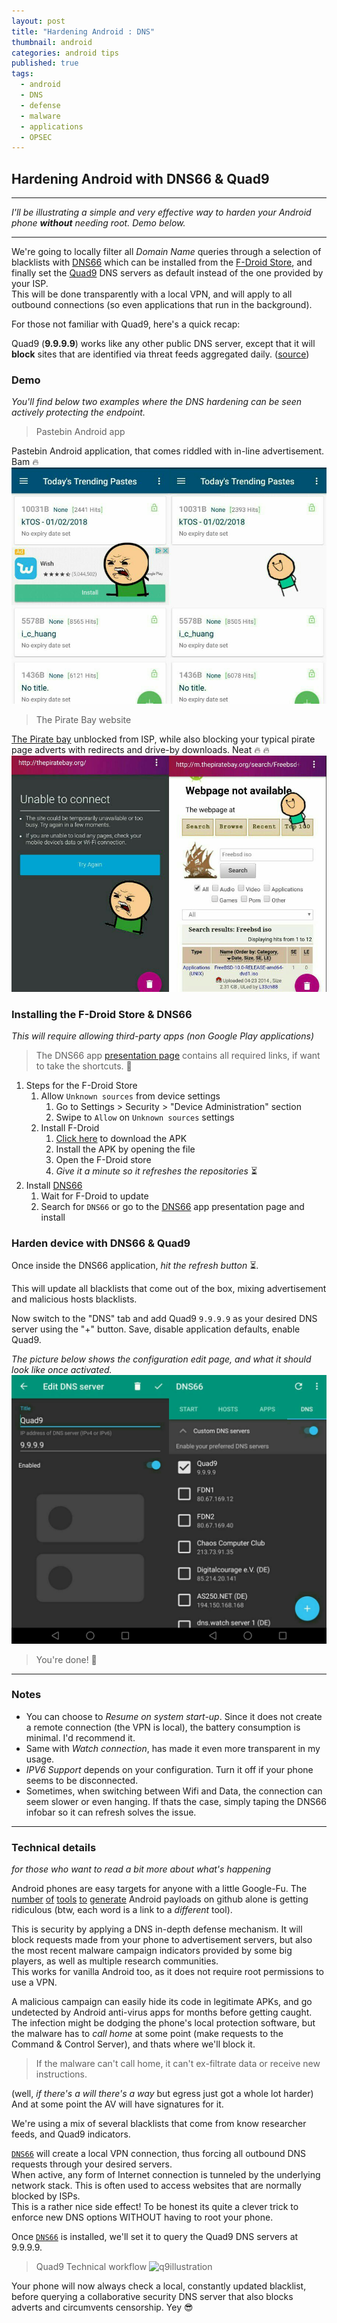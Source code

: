 ```yaml
---
layout: post
title: "Hardening Android : DNS"
thumbnail: android
categories: android tips
published: true
tags:
  - android
  - DNS
  - defense
  - malware
  - applications
  - OPSEC
---
```


## Hardening Android with DNS66 & Quad9

-----

*I'll be illustrating a simple and very effective way to harden your Android phone **without** needing root. Demo below.*  

-----
We're going to locally filter all *Domain Name* queries through a selection of blacklists with [DNS66](https://f-droid.org/en/packages/org.jak_linux.dns66/) which can be installed from the [F-Droid Store](https://f-droid.org/en/), and finally set the [Quad9](https://www.globalcyberalliance.org/initiatives/quad9.html) DNS servers as default instead of the one provided by your ISP.  
This will be done transparently with a local VPN, and will apply to all outbound connections (so even applications that run in the background).  

For those not familiar with Quad9, here's a quick recap:  

Quad9 (**9.9.9.9**) works like any other public DNS server, except that it will **block** sites that are identified via threat feeds aggregated daily.   ([source](https://arstechnica.com/information-technology/2017/11/new-quad9-dns-service-blocks-malicious-domains-for-everyone/))

### Demo

*You'll find below two examples where the DNS hardening can be seen actively protecting the endpoint.*  

> Pastebin Android app

Pastebin Android application, that comes riddled with in-line advertisement. Bam 🔥 ![pastebin](https://github.com/khast3x/khast3x.github.io/blob/master/assets/demo/pastebin_all.jpg?raw=true)

> The Pirate Bay website

[The Pirate bay](thepiratebay.org) unblocked from ISP, while also blocking your typical pirate page adverts with redirects and drive-by downloads. Neat 🔥 🔥 ![tpb](https://github.com/khast3x/khast3x.github.io/blob/master/assets/demo/tpb_all.jpg?raw=true)



### Installing the F-Droid Store & DNS66

*This will require allowing third-party apps (non Google Play applications)*

>  The DNS66 app [presentation page](https://f-droid.org/en/packages/org.jak_linux.dns66/) contains all required links, if want to take the shortcuts.  🚀

1. Steps for the F-Droid Store
    1. Allow `Unknown sources` from device settings  
      	1. Go to Settings > Security > "Device Administration" section  
      	2. Swipe to `Allow` on `Unknown sources` settings
    1. Install F-Droid    
      	1. [Click here](https://f-droid.org/FDroid.apk) to download the APK  
      	2. Install the APK by opening the file  
      	3. Open the F-Droid store  
      	4. *Give it a minute so it refreshes the repositories* ⏳  
1. Install [DNS66](https://f-droid.org/en/packages/org.jak_linux.dns66/)  
	1. Wait for F-Droid to update  
	1. Search for `DNS66` or go to the [DNS66](https://f-droid.org/en/packages/org.jak_linux.dns66/) app presentation page and install  

### Harden device with DNS66 & Quad9

Once inside the DNS66 application, *hit the refresh button* ⏳.  

This will update all blacklists that come out of the box, mixing advertisement and malicious hosts blacklists.  

Now switch to the "DNS" tab and add Quad9 ```9.9.9.9``` as your desired DNS server using the "+" button.
Save, disable application defaults, enable Quad9.  

*The picture below shows the configuration edit page, and what it should look like once activated.*
![quad9](https://github.com/khast3x/khast3x.github.io/blob/master/assets/demo/quad9_all.jpg?raw=true)  


>You're done! 👏

-----
### Notes

* You can choose to *Resume on system start-up*. Since it does not create a remote connection (the VPN is local), the battery consumption is minimal. I'd recommend it.
* Same with *Watch connection*, has made it even more transparent in my usage.
* *IPV6 Support* depends on your configuration. Turn it off if your phone seems to be disconnected.
* Sometimes, when switching between Wifi and Data, the connection can seem slower or even hanging. If thats the case, simply taping the DNS66 infobar so it can refresh solves the issue.

-----
### Technical details
*for those who want to read a bit more about what's happening*

Android phones are easy targets for anyone with a little Google-Fu. The [number](https://github.com/AaronVigal/Metasploit-Android) [of](https://github.com/giovannicolonna/msfvenom-backdoor-android) [tools](https://github.com/AhMyth/AhMyth-Android-RAT) [to](https://github.com/Screetsec/TheFatRat) [generate](https://github.com/DoctorsHacking/Argus-RAT) Android payloads on github alone is getting ridiculous (btw, each word is a link to a *different* tool).

This is security by applying a DNS in-depth defense mechanism. It will block requests made from your phone to advertisement servers, but also the most recent malware campaign indicators provided by some big players, as well as multiple research communities.  
This works for vanilla Android too, as it does not require root permissions to use a VPN.  

A malicious campaign can easily hide its code in legitimate APKs, and go undetected by Android anti-virus apps for months before getting caught. The infection might be dodging the phone's local protection software, but the malware has to *call home* at some point (make requests to the Command & Control Server), and thats where we'll block it.  

> If the malware can't call home, it can't ex-filtrate data or receive new instructions.  

(well, *if there's a will there's a way* but egress just got a whole lot harder) And at some point the AV will have signatures for it.  

We're using a mix of several blacklists that come from know researcher feeds, and Quad9 indicators.  


 [`DNS66`](https://f-droid.org/en/packages/org.jak_linux.dns66/)  will create a local VPN connection, thus forcing all outbound DNS requests through your desired servers.  
When active, any form of Internet connection is tunneled by the underlying network stack. This is often used to access websites that are normally blocked by ISPs.  
This is a rather nice side effect!
To be honest its quite a clever trick to enforce new DNS options WITHOUT having to root your phone.  

Once [`DNS66`](https://f-droid.org/en/packages/org.jak_linux.dns66/) is installed, we'll set it to query the Quad9 DNS servers at 9.9.9.9.


> Quad9 Technical workflow ![q9illustration](https://www.globalcyberalliance.org/wp-content/uploads/quad9-graphic.png)  


Your phone will now always check a local, constantly updated blacklist, before querying a collaborative security DNS server that also blocks adverts and circumvents censorship. Yey 😎
